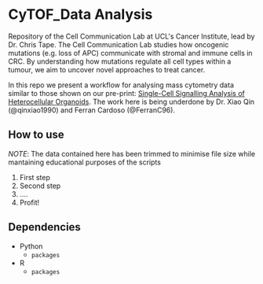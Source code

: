 CyTOF_Data Analysis
============
Repository of the Cell Communication Lab at UCL's Cancer Institute, lead by Dr. Chris Tape.
The Cell Communication Lab studies how oncogenic mutations (e.g. loss of APC) communicate with stromal and immune cells in CRC. By understanding how mutations regulate all cell types within a tumour, we aim to uncover novel approaches to treat cancer. 

In this repo we present a workflow for analysing mass cytometry data similar to those shown on our pre-print: [Single-Cell Signalling Analysis of Heterocellular Organoids](https://www.biorxiv.org/content/10.1101/659896v1).
The work here is being underdone by Dr. Xiao Qin (@qinxiao1990) and Ferran Cardoso (@FerranC96).

## How to use
*NOTE*: The data contained here has been trimmed to minimise file size while mantaining educational purposes of the scripts

1. First step
2. Second step
3. ....
4. Profit!

## Dependencies
* Python
    * `packages`
* R
    * `packages`
